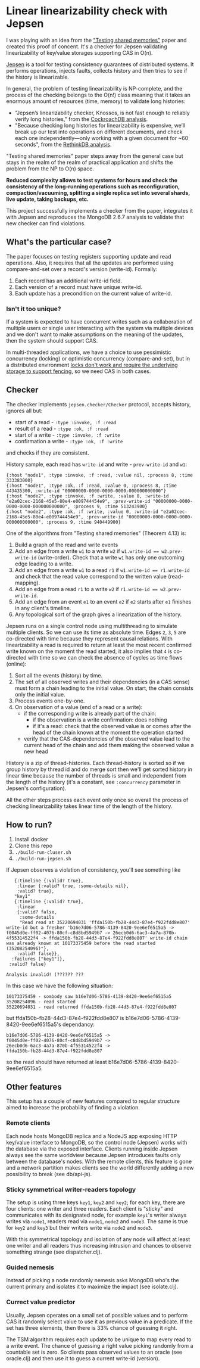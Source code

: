 # Linear linearizability check with Jepsen

I was playing with an idea from the ["Testing shared memories"](http://citeseerx.ist.psu.edu/viewdoc/download?doi=10.1.1.107.3013&rep=rep1&type=pdf) paper and created this proof of concent. It's a checker for Jepsen validating linearizability of key/value storages supporting CAS in O(n).

[Jepsen](http://jepsen.io/) is a tool for testing consistency guarantees of distributed systems. It performs operations, injects faults, collects history and then tries to see if the history is linearizable.

In general, the problem of testing linearizability is NP-complete, and the process of the checking belongs to the O(n!) class meaning that it takes an enormous amount of resources (time, memory) to validate long histories:

  * "Jepsen’s linearizability checker, Knossos, is not fast enough to reliably verify long histories," from the [CockroachDB analysis](https://jepsen.io/analyses/cockroachdb-beta-20160829).
  * "Because checking long histories for linearizability is expensive, we’ll break up our test into operations on different documents, and check each one independently—only working with a given document for ~60 seconds", from the [RethinkDB analysis](https://jepsen.io/analyses/rethinkdb-2-2-3-reconfiguration).

"Testing shared memories" paper steps away from the general case but stays in the realm of the realm of practical application and shifts the problem from the NP to O(n) space.

**Reduced complexity allows to test systems for hours and check the consistency of the long-running operations such as reconfiguration, compaction/vacuuming, splitting a single replica set into several shards, live update, taking backups, etc.**

This project successfully implements a checker from the paper, integrates it with Jepsen and reproduces the MongoDB 2.6.7 analysis to validate that new checker can find violations.

## What's the particular case?

The paper focuses on testing registers supporting update and read operations. Also, it requires that all the updates are performed using compare-and-set over a record's version (write-id). Formally:

 1. Each record has an additional write-id field.
 2. Each version of a record must have unique write-id.
 3. Each update has a precondition on the current value of write-id.

### Isn't it too unique?

If a system is expected to have concurrent writes such as a collaboration of multiple users or single user interacting with the system via multiple devices and we don't want to make assumptions on the meaning of the updates, then the system should support CAS.

In multi-threaded applications, we have a choice to use pessimistic concurrency (locking) or optimistic concurrency (compare-and-set), but in a distributed environment [locks don't work and require the underlying storage to support fencing](https://martin.kleppmann.com/2016/02/08/how-to-do-distributed-locking.html), so we need CAS in both cases.

## Checker

The checker implements `jepsen.checker/Checker` protocol, accepts history, ignores all but:

 - start of a read - `:type :invoke, :f :read`
 - result of a read - `:type :ok, :f :read`
 - start of a write - `:type :invoke, :f :write`
 - confirmation a write - `:type :ok, :f :write`

and checks if they are consistent.

History sample, each read has `write-id` and write - `prev-write-id` and `w1`:

```
{:host "node1", :type :invoke, :f :read, :value nil, :process 8, :time 333383000}
{:host "node1", :type :ok, :f :read, :value 0, :process 8, :time 443435300, :write-id "00000000-0000-0000-0000-000000000000"}
{:host "node2", :type :invoke, :f :write, :value 0, :write-id "e2a02cec-2168-45e5-80e4-e009744454e9", :prev-write-id "00000000-0000-0000-0000-000000000000", :process 9, :time 513243900}
{:host "node2", :type :ok, :f :write, :value 0, :write-id "e2a02cec-2168-45e5-80e4-e009744454e9", :prev-write-id "00000000-0000-0000-0000-000000000000", :process 9, :time 940449900}
```

One of the algorithms from "Testing shared memories" (Theorem 4.13) is:

  1. Build a graph of the read and write events
  2. Add an edge from a write `w1` to a write `w2` if `w1.write-id == w2.prev-write-id` (write-order). Check that a write `w1` has only one outcoming edge leading to a write.
  3. Add an edge from a write `w1` to a read `r1` if `w1.write-id == r1.write-id` and check that the read value correspond to the written value (read-mapping).
  4. Add an edge from a read `r1` to a write `w2` if `r1.write-id == w2.prev-write-id`.
  5. Add an edge from an event `e1` to an event `e2` if `e2` starts after `e1` finishes in any client's timeline.
  6. Any topological sort of the graph gives a linearization of the history.

Jepsen runs on a single control node using multithreading to simulate multiple clients. So we can use its time as absolute time. Edges `2`, `3`, `5` are co-directed with time because they represent causal relations. With linearizability a read is required to return at least the most recent confirmed write known on the moment the read started, it also implies that `4` is co-directed with time so we can check the absence of cycles as time flows (online):
  
  1. Sort all the events (history) by time.
  2. The set of all observed writes and their dependencies (in a CAS sense) must form a chain leading to the initial value. On start, the chain consists only the initial value.
  3. Process events one-by-one.
  4. On observation of a value (end of a read or a write):
      - if the corresponding write is already part of the chain:
        - if the observation is a write confirmation: does nothing
        - if it's a read: check that the observed value is or comes after the head of the chain known at the moment the operation started
      - verify that the CAS-dependencies of the observed value lead to the current head of the chain and add them making the observed value a new head

History is a zip of thread-histories. Each thread-history is sorted so if we group history by thread id and do merge sort then we'll get sorted history in linear time because the number of threads is small and independent from the length of the history (it's a constant, see `:concurrency` parameter in Jepsen's configuration).

All the other steps process each event only once so overall the process of checking linearizability takes linear time of the length of the history.

## How to run?

1. Install docker
2. Clone this repo
3. `./build-run-cluser.sh`
4. `./build-run-jepsen.sh`

If Jepsen observes a violation of consistency, you'll see something like

       {:timeline {:valid? true},
        :linear {:valid? true, :some-details nil},
        :valid? true},
       "key1"
       {:timeline {:valid? true},
        :linear
        {:valid? false,
         :some-details
         "Read read at 35220694031 'ffda150b-fb28-44d3-87e4-f922fdd8e807' write-id but a fresher 'b16e7d06-5786-4139-8420-9ee6ef6515a5 -> f0045d0e-ff02-4076-80cf-c8d8bd5949b7 -> 26ecb0d6-6ac3-4a7a-870b-4f55314522f4 -> ffda150b-fb28-44d3-87e4-f922fdd8e807' write-id chain was already known at 10173375459 before the read started (35208254096)"},
        :valid? false}},
      :failures ["key1"]},
     :valid? false}
    
    Analysis invalid! (?????? ???

In this case we have the following situation:

    10173375459 - sombody saw b16e7d06-5786-4139-8420-9ee6ef6515a5
    35208254096 - read started
    35220694031 - read returned ffda150b-fb28-44d3-87e4-f922fdd8e807

but ffda150b-fb28-44d3-87e4-f922fdd8e807 is b16e7d06-5786-4139-8420-9ee6ef6515a5's dependancy:

    b16e7d06-5786-4139-8420-9ee6ef6515a5 ->
    f0045d0e-ff02-4076-80cf-c8d8bd5949b7 ->
    26ecb0d6-6ac3-4a7a-870b-4f55314522f4 ->
    ffda150b-fb28-44d3-87e4-f922fdd8e807

so the read should have returned at least b16e7d06-5786-4139-8420-9ee6ef6515a5.

## Other features

This setup has a couple of new features compared to regular structure aimed to increase the probability of finding a violation.

### Remote clients

Each node hosts MongoDB replica and a NodeJS app exposing HTTP key/value interface to MongoDB, so the control node (Jepsen) works with the database via the exposed interface. Clients running inside Jepsen always see the same worldview because Jepsen introduces faults only between the database's nodes. With the remote clients, this feature is gone and a network partition makes clients see the world differently adding a new possibility to break (see db/api-js).

### Sticky symmetrical writer-readers topology

The setup is using three keys `key1`, `key2` and `key2`; for each key, there are four clients: one writer and three readers. Each client is "sticky" and communicates with its designated node, for example `key1`'s writer always writes via `node1`, readers read via `node1`, `node2` and `node3`. The same is true for `key2` and `key3` but their writers write via `node2` and `node3`.

With this symmetrical topology and isolation of any node will affect at least one writer and all readers thus increasing intrusion and chances to observe something strange (see dispatcher.clj).

### Guided nemesis

Instead of picking a node randomly nemesis asks MongoDB who's the current primary and isolates it to maximize the impact (see isolate.clj).

### Currect value predictor

Usually, Jepsen operates on a small set of possible values and to perform CAS it randomly select value to use it as previous value in a predicate. If the set has three elements, then there is 33% chance of guessing it right.

The TSM algorithm requires each update to be unique to map every read to a write event. The chance of guessing a right value picking randomly from a countable set is zero. So clients pass observed values to an oracle (see oracle.clj) and then use it to guess a current write-id (version).